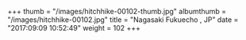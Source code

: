 +++
thumb = "/images/hitchhike-00102-thumb.jpg"
albumthumb = "/images/hitchhike-00102.jpg"
title = "Nagasaki Fukuecho , JP"
date = "2017:09:09 10:52:49"
weight = 102
+++
